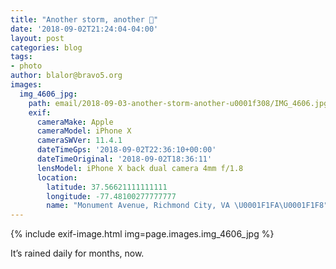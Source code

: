 ```yaml
---
title: "Another storm, another 🌈"
date: '2018-09-02T21:24:04-04:00'
layout: post
categories: blog
tags:
- photo
author: blalor@bravo5.org
images:
  img_4606_jpg:
    path: email/2018-09-03-another-storm-another-u0001f308/IMG_4606.jpg
    exif:
      cameraMake: Apple
      cameraModel: iPhone X
      cameraSWVer: 11.4.1
      dateTimeGps: '2018-09-02T22:36:10+00:00'
      dateTimeOriginal: '2018-09-02T18:36:11'
      lensModel: iPhone X back dual camera 4mm f/1.8
      location:
        latitude: 37.56621111111111
        longitude: -77.48100277777777
        name: "Monument Avenue, Richmond City, VA \U0001F1FA\U0001F1F8"
---
```


{% include exif-image.html img=page.images.img_4606_jpg %}

It’s rained daily for months, now. 
